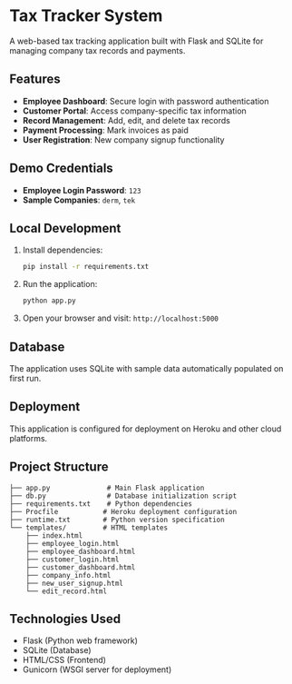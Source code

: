 # Tax Tracker System

A web-based tax tracking application built with Flask and SQLite for managing company tax records and payments.

## Features

- **Employee Dashboard**: Secure login with password authentication
- **Customer Portal**: Access company-specific tax information
- **Record Management**: Add, edit, and delete tax records
- **Payment Processing**: Mark invoices as paid
- **User Registration**: New company signup functionality

## Demo Credentials

- **Employee Login Password**: `123`
- **Sample Companies**: `derm`, `tek`

## Local Development

1. Install dependencies:
   ```bash
   pip install -r requirements.txt
   ```

2. Run the application:
   ```bash
   python app.py
   ```

3. Open your browser and visit: `http://localhost:5000`

## Database

The application uses SQLite with sample data automatically populated on first run.

## Deployment

This application is configured for deployment on Heroku and other cloud platforms.

## Project Structure

```
├── app.py              # Main Flask application
├── db.py               # Database initialization script
├── requirements.txt    # Python dependencies
├── Procfile           # Heroku deployment configuration
├── runtime.txt        # Python version specification
└── templates/         # HTML templates
    ├── index.html
    ├── employee_login.html
    ├── employee_dashboard.html
    ├── customer_login.html
    ├── customer_dashboard.html
    ├── company_info.html
    ├── new_user_signup.html
    └── edit_record.html
```

## Technologies Used

- Flask (Python web framework)
- SQLite (Database)
- HTML/CSS (Frontend)
- Gunicorn (WSGI server for deployment)
